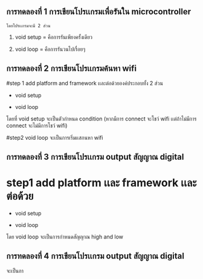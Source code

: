 ## การทดลองที่ 1 การเขียนโปรเเกรมเพื่อรันใน microcontroller
    
    โดยโปรเเกรมจะมี 2 ส่วน
  
  1. void setup = คือการรันเพียงครั้งเดียว
 
 2. void loop = คือการรันวนไปเรื่อยๆ

## การทดลองที่ 2 การเขียนโปรเเกรมค้นหา wifi 
   
   #step 1 add platform and framework เเละต่อด้วยองค์ประกอบทั้ง 2 ส่วน
   
   - void setup
   
   - void loop
   
   โดยที่ void setup จะเป็นตัวกำหนด condition (หากมีการ connect จะโชว์ wifi เเต่ถ้าไม่มีการ connect จะไม่มีการโชว์ wifi)
   
   #step2 void loop จะเป็นการเริ่มเเสกนหา wifi
   
 ## การทดลองที่ 3 การเขียนโปรเเกรม output สัญญาณ digital

# step1 add platform เเละ framework เเละต่อด้วย
  
  - void setup
   
   - void loop
 
 โดย void loop จะเป็นการกำหนดสัญญาณ high and low
 
 ## การทดลองที่ 4 การเขียนโปรเเกรม output สัญญาณ digital
 
 จะเป็นกา

